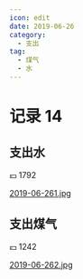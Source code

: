 ```yaml
---
icon: edit
date: 2019-06-26
category:
  - 支出
tag:
  - 煤气
  - 水
---
```


# 记录 14

## 支出水

:yen: 1792

[2019-06-261.jpg](https://i.postimg.cc/qBtC3d5f/2019-06-261.jpg)

## 支出煤气

:yen: 1242

[2019-06-262.jpg](https://i.postimg.cc/NfD4NtBN/2019-06-262.jpg)
